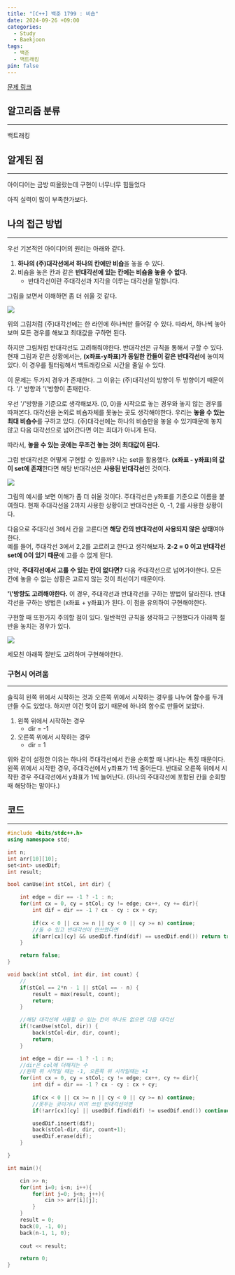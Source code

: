 ```yaml
---
title: "[C++] 백준 1799 : 비숍"
date: 2024-09-26 +09:00
categories:
  - Study
  - Baekjoon
tags:
  - 백준
  - 백트래킹
pin: false
---
```

 [문제 링크](https://www.acmicpc.net/problem/1799)

## 알고리즘 분류
---
백트래킹

## 알게된 점
---
아이디어는 금방 떠올랐는데 구현이 너무너무 힘들었다

아직 실력이 많이 부족한가보다.

## 나의 접근 방법
---
우선 기본적인 아이디어의 원리는 아래와 같다.
1. **하나의 (주)대각선에서 하나의 칸에만 비숍**을 놓을 수 있다.
2. 비숍을 놓은 칸과 같은 **반대각선에 있는 칸에는 비숍을 놓을 수 없다**.
	- 반대각선이란 주대각선과 지각을 이루는 대각선을 말합니다.

그림을 보면서 이해하면 좀 더 쉬울 것 같다.

![](images/2024-09-26-BOJ-1799-1.png)

위의 그림처럼 (주)대각선에는 한 라인에 하나씩만 들어갈 수 있다. 따라서, 하나씩 놓아보며 모든 경우를 해보고 최대값을 구하면 된다.

하지만 그림처럼 반대각선도 고려해줘야한다. 반대각선은 규칙을 통해서 구할 수 있다. 현재 그림과 같은 상황에서는, **(x좌표-y좌표)가 동일한 칸들이 같은 반대각선**에 놓여져 있다. 이 경우를 필터링해서 백트래킹으로 시간을 줄일 수 있다.

이 문제는 두가지 경우가 존재한다. 그 이유는 (주)대각선의 방향이 두 방향이기 때문이다. '/' 방향과 '\\'방향이 존재한다.

우선 '/'방향을 기준으로 생각해보자. (0, 0)을 시작으로 놓는 경우와 놓지 않는 경우를 따져본다. 대각선을 논외로 비숍자체를 못놓는 곳도 생각해야한다. 우리는 **놓을 수 있는 최대 비숍수**를 구하고 있다. (주)대각선에는 하나의 비숍만을 놓을 수 있기때문에 놓지 않고 다음 대각선으로 넘어간다면 이는 최대가 아니게 된다.

따라서, **놓을 수 있는 곳에는 무조건 놓는 것이 최대값이 된다.**

그럼 반대각선은 어떻게 구현할 수 있을까? 나는 set을 활용했다. **(x좌표 - y좌표)의 값이 set에 존재**한다면 해당 반대각선은 **사용된 반대각선**인 것이다.

![](images/2024-09-26-BOJ-1799-2.png)

그림의 예시를 보면 이해가 좀 더 쉬울 것이다. 주대각선은 y좌표를 기준으로 이름을 붙여줬다. 현재 주대각선을 2까지 사용한 상황이고 반대각선은 0, -1, 2를 사용한 상황이다. 

다음으로 주대각선 3에서 칸을 고른다면 **해당 칸의 반대각선이 사용되지 않은 상태**여야한다.   
예를 들어, 주대각선 3에서 2,2를 고르려고 한다고 생각해보자. **2-2 = 0 이고 반대각선 set에 0이 있기 때문**에 고를 수 없게 된다.

만약, **주대각선에서 고를 수 있는 칸이 없다면?** 다음 주대각선으로 넘어가야한다. 모든 칸에 놓을 수 없는 상황은 고르지 않는 것이 최선이기 때문이다.

**'\\'방향도 고려해야한다.** 이 경우, 주대각선과 반대각선을 구하는 방법이 달라진다. 반대각선을 구하는 방법은 (x좌표 + y좌표)가 된다. 이 점을 유의하여 구현해야한다.

구현할 때 또한가지 주의할 점이 있다. 일반적인 규칙을 생각하고 구현했다가 아래쪽 절반을 놓치는 경우가 있다.

![](images/2024-09-26-BOJ-1799-3.png)

세모친 아래쪽 절반도 고려하며 구현해야한다.

### 구현시 어려움
---
솔직히 왼쪽 위에서 시작하는 것과 오른쪽 위에서 시작하는 경우를 나누어 함수를 두개 만들 수도 있었다. 하지만 이건 멋이 없기 때문에 하나의 함수로 만들어 보았다.

1. 왼쪽 위에서 시작하는 경우
	- dir = -1
2. 오른쪽 위에서 시작하는 경우
	- dir = 1

위와 같이 설정한 이유는 하나의 주대각선에서 칸을 순회할 때 나타나는 특징 때문이다. 왼쪽 위에서 시작한 경우, 주대각선에서 y좌표가 1씩 줄어든다. 반대로 오른쪽 위에서 시작한 경우 주대각선에서 y좌표가 1씩 늘어난다. 
(하나의 주대각선에 포함된 칸을 순회할 때 해당하는 말이다.)

## 코드
---

```cpp
#include <bits/stdc++.h>
using namespace std;

int n;
int arr[10][10];
set<int> usedDif;
int result;

bool canUse(int stCol, int dir) {

    int edge = dir == -1 ? -1 : n;
    for(int cx = 0, cy = stCol; cy != edge; cx++, cy += dir){
        int dif = dir == -1 ? cx - cy : cx + cy;
        
        if(cx < 0 || cx >= n || cy < 0 || cy >= n) continue;
        //둘 수 있고 반대각선이 안쓰였다면
        if(arr[cx][cy] && usedDif.find(dif) == usedDif.end()) return true;
    }

    return false;
}

void back(int stCol, int dir, int count) {
    //
    if(stCol == 2*n - 1 || stCol == - n) {
        result = max(result, count);
        return;
    } 

    //해당 대각선에 사용할 수 있는 칸이 하나도 없으면 다음 대각선
    if(!canUse(stCol, dir)) {
        back(stCol-dir, dir, count);
        return;
    }

    int edge = dir == -1 ? -1 : n;
    //dir은 col에 더해지는 수
    //왼쪽 위 시작일 때는 -1, 오른쪽 위 시작일때는 +1
    for(int cx = 0, cy = stCol; cy != edge; cx++, cy += dir){
        int dif = dir == -1 ? cx - cy : cx + cy;
        
        if(cx < 0 || cx >= n || cy < 0 || cy >= n) continue;
        //못두는 곳이거나 이미 쓰인 반대각선이면
        if(!arr[cx][cy] || usedDif.find(dif) != usedDif.end()) continue;

        usedDif.insert(dif);
        back(stCol-dir, dir, count+1);
        usedDif.erase(dif);
    }

}

int main(){

    cin >> n; 
    for(int i=0; i<n; i++){
        for(int j=0; j<n; j++){
            cin >> arr[i][j];
        }
    }
    result = 0;
    back(0, -1, 0);
    back(n-1, 1, 0);
    
    cout << result;

    return 0;
}
```